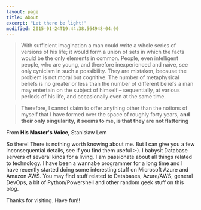 ```yaml
---
layout: page
title: About 
excerpt: "Let there be light!"
modified: 2015-01-24T19:44:38.564948-04:00
---
```


>With sufficient imagination a man could write a whole series of versions of his life; it would form a union of sets in which the facts would be the only elements in common. People, even intelligent people, who are young, and therefore inexperienced and naïve, see only cynicism in such a possibility. They are mistaken, because the problem is not moral but cognitive. The number of metaphysical beliefs is no greater or less than the number of different beliefs a man may entertain on the subject of himself – sequentially, at various periods of his life, and occasionally even at the same time.

>Therefore, I cannot claim to offer anything other than the notions of myself that I have formed over the space of roughly forty years, **and their only singularity, it seems to me, is that they are not flattering**

From **His Master's Voice**, Stanisław Lem

So there! There is nothing worth knowing about me. But I can give you a few inconsequential details, see if you find them useful :-). I babysit Database servers of several kinds for a living. I am passionate about all things related to technology. I have been a wannabe programmer for a long time and I have recently started doing some interesting stuff on Microsoft Azure and Amazon AWS. You may find stuff related to Databases, Azure/AWS, general DevOps, a bit of Python/Powershell and other random geek stuff on this blog.  

Thanks for visiting. Have fun!!
